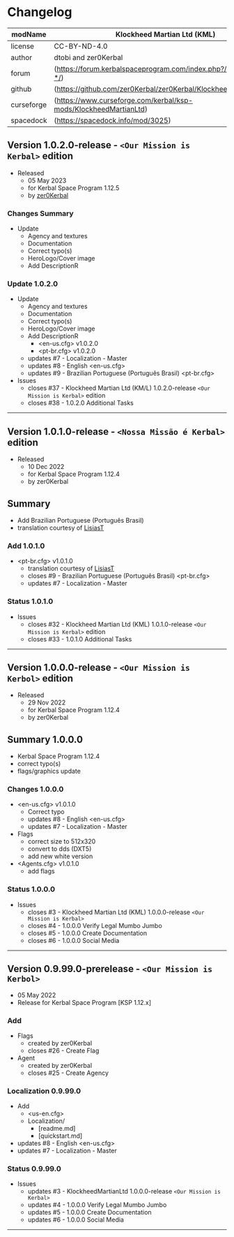 # Changelog  
  
| modName    | Klockheed Martian Ltd (KML)                                       |
| ---------- | ----------------------------------------------------------------- |
| license    | CC-BY-ND-4.0                                                      |
| author     | dtobi and zer0Kerbal                                              |
| forum      | (https://forum.kerbalspaceprogram.com/index.php?/topic/207651-*/) |
| github     | (https://github.com/zer0Kerbal/zer0Kerbal/KlockheedMartianLtd)    |
| curseforge | (https://www.curseforge.com/kerbal/ksp-mods/KlockheedMartianLtd)  |
| spacedock  | (https://spacedock.info/mod/3025)                                 |

## Version 1.0.2.0-release - `<Our Mission is Kerbal>` edition

* Released
  * 05 May 2023
  * for Kerbal Space Program 1.12.5
  * by [zer0Kerbal](https://github.com/zer0Kerbal)

### Changes Summary

* Update
  * Agency and textures
  * Documentation
  * Correct typo(s)
  * HeroLogo/Cover image
  * Add DescriptionR

### Update 1.0.2.0

* Update
  * Agency and textures
  * Documentation
  * Correct typo(s)
  * HeroLogo/Cover image
  * Add DescriptionR
    * <en-us.cfg> v1.0.2.0
    * <pt-br.cfg> v1.0.2.0
  * updates #7 - Localization - Master
  * updates #8 - English <en-us.cfg>
  * updates #9 - Brazilian Portuguese (Português Brasil) <pt-br.cfg>
* Issues
  * closes #37 - Klockheed Martian Ltd (KM/L) 1.0.2.0-release `<Our Mission is Kerbal>` edition
  * closes #38 - 1.0.2.0 Additional Tasks

---

## Version 1.0.1.0-release - `<Nossa Missão é Kerbal>` edition

* Released
  * 10 Dec 2022
  * for Kerbal Space Program 1.12.4
  * by zer0Kerbal

## Summary

* Add Brazilian Portuguese (Português Brasil)
* translation courtesy of [LisiasT](https://github.com/net-lisias-ksp)

### Add 1.0.1.0

* <pt-br.cfg> v1.0.1.0
  * translation courtesy of [LisiasT](https://github.com/net-lisias-ksp)
  * closes #9 - Brazilian Portuguese (Português Brasil) <pt-br.cfg>
  * updates #7 - Localization - Master

### Status 1.0.1.0

* Issues
  * closes #32 - Klockheed Martian Ltd (KML) 1.0.1.0-release `<Our Mission is Kerbal>` edition
  * closes #33 - 1.0.1.0 Additional Tasks

---

## Version 1.0.0.0-release - `<Our Mission is Kerbol>` edition

* Released
  * 29 Nov 2022
  * for Kerbal Space Program 1.12.4
  * by zer0Kerbal

## Summary 1.0.0.0

* Kerbal Space Program 1.12.4
* correct typo(s)
* flags/graphics update

### Changes 1.0.0.0

* <en-us.cfg> v1.0.1.0
  * Correct typo
  * updates #8 - English <en-us.cfg>
  * updates #7 - Localization - Master
* Flags
  * correct size to 512x320
  * convert to dds (DXT5)
  * add new white version
* <Agents.cfg> v1.0.1.0
  * add flags

### Status 1.0.0.0

* Issues
  * closes #3 - Klockheed Martian Ltd (KML) 1.0.0.0-release `<Our Mission is Kerbal>`
  * closes #4 - 1.0.0.0 Verify Legal Mumbo Jumbo
  * closes #5 - 1.0.0.0 Create Documentation
  * closes #6 - 1.0.0.0 Social Media

---

## Version 0.9.99.0-prerelease - `<Our Mission is Kerbol>`

* 05 May 2022  
* Release for Kerbal Space Program [KSP 1.12.x]

### Add

* Flags
  * created by zer0Kerbal
  * closes #26 - Create Flag
* Agent
  * created by zer0Kerbal
  * closes #25 - Create Agency

### Localization 0.9.99.0

* Add
  * <us-en.cfg>
  * Localization/
    * [readme.md]
    * [quickstart.md]
* updates #8 - English <en-us.cfg>
* updates #7 - Localization - Master

### Status 0.9.99.0

* Issues
  * updates #3 - KlockheedMartianLtd 1.0.0.0-release `<Our Mission is Kerbal>`
  * updates #4 - 1.0.0.0 Verify Legal Mumbo Jumbo
  * updates #5 - 1.0.0.0 Create Documentation
  * updates #6 - 1.0.0.0 Social Media

---
